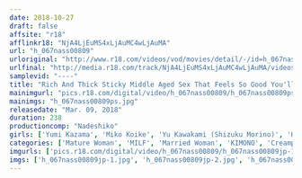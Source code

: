```yaml
---
date: 2018-10-27
draft: false
affsite: "r18"
afflinkr18: "NjA4LjEuMS4xLjAuMC4wLjAuMA"
url: "h_067nass00809"
urloriginal: "http://www.r18.com/videos/vod/movies/detail/-/id=h_067nass00809"
urlfinal: "http://media.r18.com/track/NjA4LjEuMS4xLjAuMC4wLjAuMA/videos/vod/movies/detail/-/id=h_067nass00809"
samplevid: "----"
title: "Rich And Thick Sticky Middle Aged Sex That Feels So Good You'll Spasm With Pleasure"
mainimgurl: "pics.r18.com/digital/video/h_067nass00809/h_067nass00809ps.jpg"
mainimgs: "h_067nass00809ps.jpg"
releasedate: "Mar. 09, 2018"
duration: 238
productioncomp: "Nadeshiko"
girls: ['Yumi Kazama', 'Miko Koike', 'Yu Kawakami (Shizuku Morino)', 'Hitomi Enjoji', 'Misa Yuki', 'Iku Kondo\n(Ikumi Kondo)']
categories: ['Mature Woman', 'MILF', 'Married Woman', 'KIMONO', 'Creampie', 'Over 4 Hours', 'Hi-Def']
imgurls: ['pics.r18.com/digital/video/h_067nass00809/h_067nass00809jp-1.jpg', 'pics.r18.com/digital/video/h_067nass00809/h_067nass00809jp-2.jpg', 'pics.r18.com/digital/video/h_067nass00809/h_067nass00809jp-3.jpg', 'pics.r18.com/digital/video/h_067nass00809/h_067nass00809jp-4.jpg', 'pics.r18.com/digital/video/h_067nass00809/h_067nass00809jp-5.jpg', 'pics.r18.com/digital/video/h_067nass00809/h_067nass00809jp-6.jpg', 'pics.r18.com/digital/video/h_067nass00809/h_067nass00809jp-7.jpg', 'pics.r18.com/digital/video/h_067nass00809/h_067nass00809jp-8.jpg', 'pics.r18.com/digital/video/h_067nass00809/h_067nass00809jp-9.jpg', 'pics.r18.com/digital/video/h_067nass00809/h_067nass00809jp-10.jpg', 'pics.r18.com/digital/video/h_067nass00809/h_067nass00809jp-11.jpg', 'pics.r18.com/digital/video/h_067nass00809/h_067nass00809jp-12.jpg', 'pics.r18.com/digital/video/h_067nass00809/h_067nass00809jp-13.jpg', 'pics.r18.com/digital/video/h_067nass00809/h_067nass00809jp-14.jpg', 'pics.r18.com/digital/video/h_067nass00809/h_067nass00809jp-15.jpg', 'pics.r18.com/digital/video/h_067nass00809/h_067nass00809jp-16.jpg', 'pics.r18.com/digital/video/h_067nass00809/h_067nass00809jp-17.jpg', 'pics.r18.com/digital/video/h_067nass00809/h_067nass00809jp-18.jpg', 'pics.r18.com/digital/video/h_067nass00809/h_067nass00809jp-19.jpg']
imgs: ['h_067nass00809jp-1.jpg', 'h_067nass00809jp-2.jpg', 'h_067nass00809jp-3.jpg', 'h_067nass00809jp-4.jpg', 'h_067nass00809jp-5.jpg', 'h_067nass00809jp-6.jpg', 'h_067nass00809jp-7.jpg', 'h_067nass00809jp-8.jpg', 'h_067nass00809jp-9.jpg', 'h_067nass00809jp-10.jpg', 'h_067nass00809jp-11.jpg', 'h_067nass00809jp-12.jpg', 'h_067nass00809jp-13.jpg', 'h_067nass00809jp-14.jpg', 'h_067nass00809jp-15.jpg', 'h_067nass00809jp-16.jpg', 'h_067nass00809jp-17.jpg', 'h_067nass00809jp-18.jpg', 'h_067nass00809jp-19.jpg']
---
```


